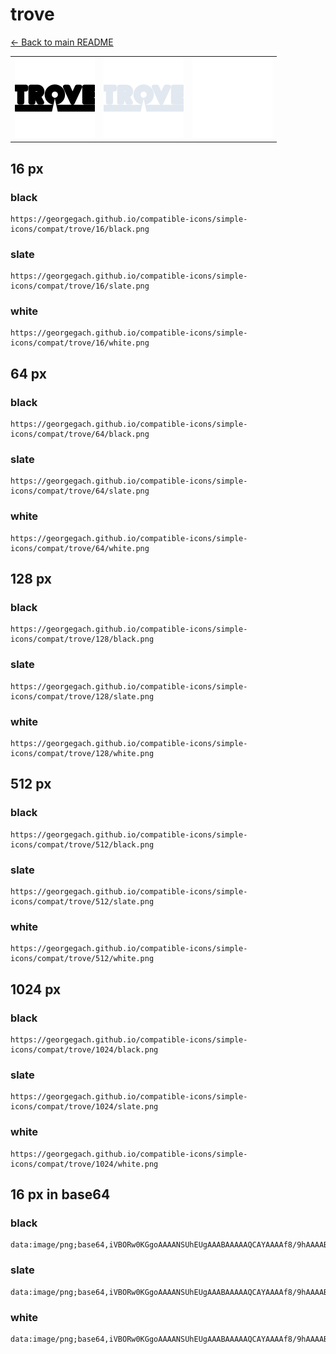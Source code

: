 # trove

[← Back to main README](../../README.md)

<table><tr>
  <td><img src="./128/black.png" width="128" alt="trove black icon" /></td>
  <td><img src="./128/slate.png" width="128" alt="trove slate icon" /></td>
  <td><img src="./128/white.png" width="128" alt="trove white icon" /></td>
</tr></table>

## 16 px

### black
```
https://georgegach.github.io/compatible-icons/simple-icons/compat/trove/16/black.png
```

### slate
```
https://georgegach.github.io/compatible-icons/simple-icons/compat/trove/16/slate.png
```

### white
```
https://georgegach.github.io/compatible-icons/simple-icons/compat/trove/16/white.png
```

## 64 px

### black
```
https://georgegach.github.io/compatible-icons/simple-icons/compat/trove/64/black.png
```

### slate
```
https://georgegach.github.io/compatible-icons/simple-icons/compat/trove/64/slate.png
```

### white
```
https://georgegach.github.io/compatible-icons/simple-icons/compat/trove/64/white.png
```

## 128 px

### black
```
https://georgegach.github.io/compatible-icons/simple-icons/compat/trove/128/black.png
```

### slate
```
https://georgegach.github.io/compatible-icons/simple-icons/compat/trove/128/slate.png
```

### white
```
https://georgegach.github.io/compatible-icons/simple-icons/compat/trove/128/white.png
```

## 512 px

### black
```
https://georgegach.github.io/compatible-icons/simple-icons/compat/trove/512/black.png
```

### slate
```
https://georgegach.github.io/compatible-icons/simple-icons/compat/trove/512/slate.png
```

### white
```
https://georgegach.github.io/compatible-icons/simple-icons/compat/trove/512/white.png
```

## 1024 px

### black
```
https://georgegach.github.io/compatible-icons/simple-icons/compat/trove/1024/black.png
```

### slate
```
https://georgegach.github.io/compatible-icons/simple-icons/compat/trove/1024/slate.png
```

### white
```
https://georgegach.github.io/compatible-icons/simple-icons/compat/trove/1024/white.png
```

## 16 px in base64

### black
```
data:image/png;base64,iVBORw0KGgoAAAANSUhEUgAAABAAAAAQCAYAAAAf8/9hAAAABmJLR0QA/wD/AP+gvaeTAAAAx0lEQVQ4je3QoUqDURjG8d/3fYOFweJYFcUyb2LZuLy0KzDoHXgFBoN6C9oMwjS4vDBMuqBpgkUREZFNyxNENIh1D7wcznPec87/eVnq3yowQokhuphjF9fYwwL72EIfR5h86XWPF5zgHa+4ww0eUrP4V3jDRfZPJU7xjMMQ1XGJNo5z3sA51jHGFBXqZRCrrB94xEoi9bCJM2wHeSd9JWpFsFq4xUYiNRNhGqrVXFqL10QH8yJIi18GfJCfBnngu6ofvKX+qk8hMDQ4XVn8ugAAAABJRU5ErkJggg==
```

### slate
```
data:image/png;base64,iVBORw0KGgoAAAANSUhEUgAAABAAAAAQCAYAAAAf8/9hAAAABmJLR0QA/wD/AP+gvaeTAAABEUlEQVQ4je3RPS5EARiF4fd8dzJTiMlUohU/ibAA7dR0aotQsAMrUGjYgnKKSUbjp6MQUTASudVQMKKRm7nfUcwSFBLxbOBNzoF/P6Zy9H4hRdg5ALqImjoPasVDQ3FoZ6qIIye7FbHTIk+MbiV3DbXKl/FIZtaiD2yRmkh+tVRhd6YZJqQ6BE+YZfCV0IZxFaR7lj4zdQwIuYV8LntecIrVc3pG4gxYEb4RDC0KTCtUKDFFASnLEmOIBaOBYRt5k1A/HXvYtSP2kzQmEA2Vo4878BzmGbyONAK1hR8TDREKexHJ2EtIQ5s2eA2oG7YrBSUiQPfTbf2WSbOIuJxkRsKqZCNKcBPxBVzbFL/x/J/zDYmojnA8RIoGAAAAAElFTkSuQmCC
```

### white
```
data:image/png;base64,iVBORw0KGgoAAAANSUhEUgAAABAAAAAQCAYAAAAf8/9hAAAABmJLR0QA/wD/AP+gvaeTAAAAy0lEQVQ4je3QK05DYRCG4ec/h6SC0KAIlnAxsIBaNHVoVFeAgB2wAkQFsAUkggQMDbKCoNqSIBtUE1xTGMzUAIZg+5qZzO2bGRb8mxIRPVS4wz4+cIYBzvGJLo5xhCs8zWtLRIyxglu0McMbplhNoVn6L9jGI1qYVrjBOy5R0MAD1nGd+WXcYwd9jFCjUeWKddrABBt50iEOcruTPO806yoslYh4xhpesYcxmhimUsFmNm1lrInd+Q/6qf7jwbhIpU4O+E79S2zBX/kCx/Y6vB6KTeUAAAAASUVORK5CYII=
```

